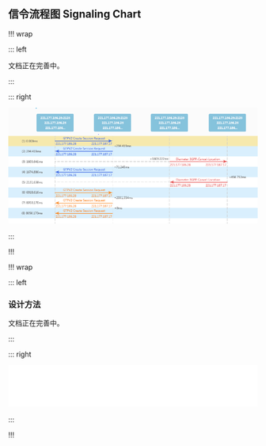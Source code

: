 ## 信令流程图 Signaling Chart ##

!!! wrap

::: left

文档正在完善中。

:::

::: right

![](../imgs/组件/信令流程图/img_Signalingflowchart_01.png)

:::

!!!

!!! wrap

::: left

### 设计方法 ###

文档正在完善中。

:::

::: right

![](../imgs/组件/信令流程图/img_Signalingflowchart_00.png)

:::

!!!


